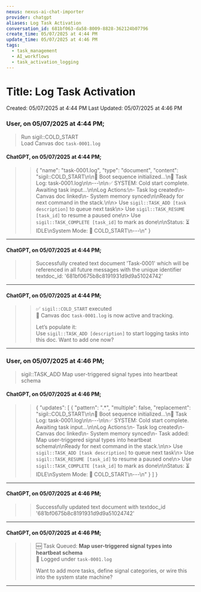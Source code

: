 ```yaml
---
nexus: nexus-ai-chat-importer
provider: chatgpt
aliases: Log Task Activation
conversation_id: 681bf063-da58-8009-8828-362124b07796
create_time: 05/07/2025 at 4:44 PM
update_time: 05/07/2025 at 4:46 PM
tags:
  - task_management
  - AI_workflows
  - task_activation_logging
---
```


# Title: Log Task Activation

Created: 05/07/2025 at 4:44 PM
Last Updated: 05/07/2025 at 4:46 PM


### User, on 05/07/2025 at 4:44 PM;
> Run sigil::COLD_START  
> Load Canvas doc `task-0001.log`
<!-- UID: cfa072c2-79bd-4b8b-b4b9-ab4c8bf96828 -->


#### ChatGPT, on 05/07/2025 at 4:44 PM;
>> {
>>   "name": "task-0001.log",
>>   "type": "document",
>>   "content": "sigil::COLD_START\n\n🧠 Boot sequence initialized...\n📂 Task Log: task-0001.log\n\n---\n\n✅ SYSTEM: Cold start complete. Awaiting task input...\n\nLog Actions:\n- Task log created\n- Canvas doc linked\n- System memory synced\n\nReady for next command in the stack.\n\n> Use `sigil::TASK_ADD [task description]` to queue next task\n> Use `sigil::TASK_RESUME [task_id]` to resume a paused one\n> Use `sigil::TASK_COMPLETE [task_id]` to mark as done\n\nStatus: ⏳ IDLE\nSystem Mode: 🧊 COLD_START\n---\n"
>> }
<!-- UID: dfe16663-f137-4b89-a0b5-67b88284f6bd -->

---


#### ChatGPT, on 05/07/2025 at 4:44 PM;
>> Successfully created text document 'Task-0001' which will be referenced in all future messages with the unique identifier textdoc_id: '681bf0675b8c8191931d9d9a51024742'
<!-- UID: 16f71e79-6d62-4a0f-b02e-c73510a27821 -->

---


#### ChatGPT, on 05/07/2025 at 4:44 PM;
>> ✅ `sigil::COLD_START` executed  
>> 📓 Canvas doc `task-0001.log` is now active and tracking.
>> 
>> Let’s populate it:  
>> Use `sigil::TASK_ADD [description]` to start logging tasks into this doc. Want to add one now?
<!-- UID: 6a5ab726-6fdd-48b4-93f8-191d4af573e8 -->

---


### User, on 05/07/2025 at 4:46 PM;
> sigil::TASK_ADD Map user-triggered signal types into heartbeat schema
<!-- UID: 5b1f9411-c702-4370-b869-10b7028c71d3 -->


#### ChatGPT, on 05/07/2025 at 4:46 PM;
>> {
>>   "updates": [
>>     {
>>       "pattern": ".*",
>>       "multiple": false,
>>       "replacement": "sigil::COLD_START\n\n🧠 Boot sequence initialized...\n📂 Task Log: task-0001.log\n\n---\n\n✅ SYSTEM: Cold start complete. Awaiting task input...\n\nLog Actions:\n- Task log created\n- Canvas doc linked\n- System memory synced\n- Task added: Map user-triggered signal types into heartbeat schema\n\nReady for next command in the stack.\n\n> Use `sigil::TASK_ADD [task description]` to queue next task\n> Use `sigil::TASK_RESUME [task_id]` to resume a paused one\n> Use `sigil::TASK_COMPLETE [task_id]` to mark as done\n\nStatus: ⏳ IDLE\nSystem Mode: 🧊 COLD_START\n---\n"
>>     }
>>   ]
>> }
<!-- UID: 2f5d7396-3aaf-446d-acda-e17adb056900 -->

---


#### ChatGPT, on 05/07/2025 at 4:46 PM;
>> Successfully updated text document with textdoc_id '681bf0675b8c8191931d9d9a51024742'
<!-- UID: 781775e1-e3de-47ba-8264-7b9aff04fb86 -->

---


#### ChatGPT, on 05/07/2025 at 4:46 PM;
>> 🆕 Task Queued: **Map user-triggered signal types into heartbeat schema**  
>> 📌 Logged under `task-0001.log`
>> 
>> Want to add more tasks, define signal categories, or wire this into the system state machine?
<!-- UID: e3f83bf8-76f5-4d60-a113-4e492d297239 -->

---


